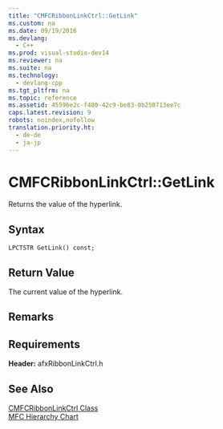 ```yaml
---
title: "CMFCRibbonLinkCtrl::GetLink"
ms.custom: na
ms.date: 09/19/2016
ms.devlang: 
  - C++
ms.prod: visual-studio-dev14
ms.reviewer: na
ms.suite: na
ms.technology: 
  - devlang-cpp
ms.tgt_pltfrm: na
ms.topic: reference
ms.assetid: 45596e2c-f480-42c9-be83-0b250713ee7c
caps.latest.revision: 9
robots: noindex,nofollow
translation.priority.ht: 
  - de-de
  - ja-jp
---
```

# CMFCRibbonLinkCtrl::GetLink
Returns the value of the hyperlink.  
  
## Syntax  
  
```  
LPCTSTR GetLink() const;  
```  
  
## Return Value  
 The current value of the hyperlink.  
  
## Remarks  
  
## Requirements  
 **Header:** afxRibbonLinkCtrl.h  
  
## See Also  
 [CMFCRibbonLinkCtrl Class](../vs140/CMFCRibbonLinkCtrl-Class.md)   
 [MFC Hierarchy Chart](../vs140/Hierarchy-Chart.md)